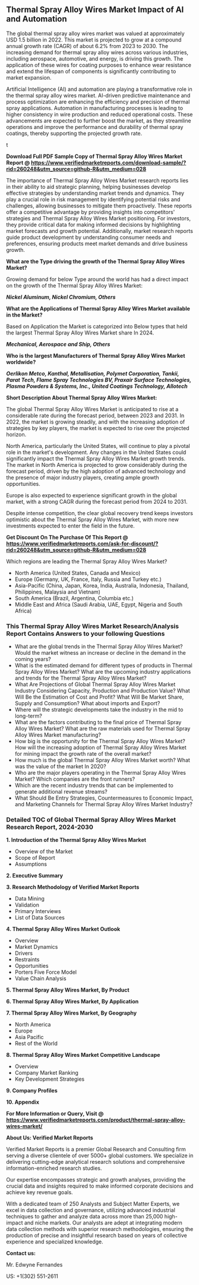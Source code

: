 <h2>Thermal Spray Alloy Wires Market Impact of AI and Automation</h2><p>The global thermal spray alloy wires market was valued at approximately USD 1.5 billion in 2022. This market is projected to grow at a compound annual growth rate (CAGR) of about 6.2% from 2023 to 2030. The increasing demand for thermal spray alloy wires across various industries, including aerospace, automotive, and energy, is driving this growth. The application of these wires for coating purposes to enhance wear resistance and extend the lifespan of components is significantly contributing to market expansion.</p><p>Artificial Intelligence (AI) and automation are playing a transformative role in the thermal spray alloy wires market. AI-driven predictive maintenance and process optimization are enhancing the efficiency and precision of thermal spray applications. Automation in manufacturing processes is leading to higher consistency in wire production and reduced operational costs. These advancements are expected to further boost the market, as they streamline operations and improve the performance and durability of thermal spray coatings, thereby supporting the projected growth rate.</p>t</p><p id="" class=""><strong>Download Full PDF Sample Copy of Thermal Spray Alloy Wires Market Report @ <a href="https://www.verifiedmarketreports.com/download-sample/?rid=260248&utm_source=github-R&utm_medium=028" target="_blank">https://www.verifiedmarketreports.com/download-sample/?rid=260248&utm_source=github-R&utm_medium=028</a></strong></p><p>The importance of&nbsp;Thermal Spray Alloy Wires Market research reports lies in their ability to aid strategic planning, helping businesses develop effective strategies by understanding market trends and dynamics. They play a crucial role in risk management by identifying potential risks and challenges, allowing businesses to mitigate them proactively. These reports offer a competitive advantage by providing insights into competitors' strategies and Thermal Spray Alloy Wires Market positioning. For investors, they provide critical data for making informed decisions by highlighting market forecasts and growth potential. Additionally, market research reports guide product development by understanding consumer needs and preferences, ensuring products meet market demands and drive business growth.</p><p><strong>What are the&nbsp;Type driving the growth of the Thermal Spray Alloy Wires Market?</strong></p><p id="" class="">Growing demand for below Type around the world has had a direct impact on the growth of the Thermal Spray Alloy Wires Market:</p><em><strong>Nickel Aluminum, Nickel Chromium, Others</strong></em></p><strong>What are the&nbsp;Applications&nbsp;of Thermal Spray Alloy Wires Market available in the Market?</strong></p><p id="" class="">Based on Application the Market is categorized into Below types that held the largest Thermal Spray Alloy Wires Market share In 2024.</p><em><strong>Mechanical, Aerospace and Ship, Others</strong></em></p><strong>Who is the largest Manufacturers of Thermal Spray Alloy Wires Market worldwide?</strong></p><p><em><strong>Oerlikon Metco, Kanthal, Metallisation, Polymet Corporation, Tankii, Parat Tech, Flame Spray Technologies BV, Praxair Surface Technologies, Plasma Powders & Systems, Inc., United Coatings Technology, Allotech</strong></em></p><p id="" class=""><strong>Short Description About Thermal Spray Alloy Wires Market:</strong></p><p>The global Thermal Spray Alloy Wires Market is anticipated to rise at a considerable rate during the forecast period, between 2023 and 2031. In 2022, the market is growing steadily, and with the increasing adoption of strategies by key players, the market is expected to rise over the projected horizon.</p><p>North America, particularly the United States, will continue to play a pivotal role in the market's development. Any changes in the United States could significantly impact the Thermal Spray Alloy Wires Market growth trends. The market in North America is projected to grow considerably during the forecast period, driven by the high adoption of advanced technology and the presence of major industry players, creating ample growth opportunities.</p><p>Europe is also expected to experience significant growth in the global market, with a strong CAGR during the forecast period from 2024 to 2031.</p><p>Despite intense competition, the clear global recovery trend keeps investors optimistic about the Thermal Spray Alloy Wires Market, with more new investments expected to enter the field in the future.</p><p id="" class=""><strong>Get Discount On The Purchase Of This Report @ <a href="https://www.verifiedmarketreports.com/ask-for-discount/?rid=260248&utm_source=github-R&utm_medium=028" target="_blank">https://www.verifiedmarketreports.com/ask-for-discount/?rid=260248&utm_source=github-R&utm_medium=028</a></strong></p>Which regions are leading the Thermal Spray Alloy Wires Market?</p><ul><li>North America (United States, Canada and Mexico)</li><li>Europe (Germany, UK, France, Italy, Russia and Turkey etc.)</li><li>Asia-Pacific (China, Japan, Korea, India, Australia, Indonesia, Thailand, Philippines, Malaysia and Vietnam)</li><li>South America (Brazil, Argentina, Columbia etc.)</li><li>Middle East and Africa (Saudi Arabia, UAE, Egypt, Nigeria and South Africa)</li></ul><h3 id="" class="">This Thermal Spray Alloy Wires Market Research/Analysis Report Contains Answers to your following Questions</h3><ul><li>What are the global trends in the Thermal Spray Alloy Wires Market? Would the market witness an increase or decline in the demand in the coming years?</li><li>What is the estimated demand for different types of products in Thermal Spray Alloy Wires Market? What are the upcoming industry applications and trends for the Thermal Spray Alloy Wires Market?</li><li>What Are Projections of Global Thermal Spray Alloy Wires Market Industry Considering Capacity, Production and Production Value? What Will Be the Estimation of Cost and Profit? What Will Be Market Share, Supply and Consumption? What about imports and Export?</li><li>Where will the strategic developments take the industry in the mid to long-term?</li><li>What are the factors contributing to the final price of Thermal Spray Alloy Wires Market? What are the raw materials used for Thermal Spray Alloy Wires Market manufacturing?</li><li>How big is the opportunity for the Thermal Spray Alloy Wires Market? How will the increasing adoption of Thermal Spray Alloy Wires Market for mining impact the growth rate of the overall market?</li><li>How much is the global Thermal Spray Alloy Wires Market worth? What was the value of the market In 2020?</li><li>Who are the major players operating in the Thermal Spray Alloy Wires Market? Which companies are the front runners?</li><li>Which are the recent industry trends that can be implemented to generate additional revenue streams?</li><li>What Should Be Entry Strategies, Countermeasures to Economic Impact, and Marketing Channels for Thermal Spray Alloy Wires Market Industry?</li></ul><h3 id="" class="">Detailed TOC of Global Thermal Spray Alloy Wires Market Research Report, 2024-2030</h3><p id="" class=""><strong>1. Introduction of the Thermal Spray Alloy Wires Market</strong></p><ul><li>Overview of the Market</li><li>Scope of Report</li><li>Assumptions</li></ul><p id="" class=""><strong>2. Executive Summary</strong></p><p id="" class=""><strong>3. Research Methodology of Verified Market Reports</strong></p><ul><li>Data Mining</li><li>Validation</li><li>Primary Interviews</li><li>List of Data Sources</li></ul><p id="" class=""><strong>4. Thermal Spray Alloy Wires Market Outlook</strong></p><ul><li>Overview</li><li>Market Dynamics</li><li>Drivers</li><li>Restraints</li><li>Opportunities</li><li>Porters Five Force Model</li><li>Value Chain Analysis</li></ul><p id="" class=""><strong>5. Thermal Spray Alloy Wires Market, By Product</strong></p><p id="" class=""><strong>6. Thermal Spray Alloy Wires Market, By Application</strong></p><p id="" class=""><strong>7. Thermal Spray Alloy Wires Market, By Geography</strong></p><ul><li>North America</li><li>Europe</li><li>Asia Pacific</li><li>Rest of the World</li></ul><p id="" class=""><strong>8. Thermal Spray Alloy Wires Market Competitive Landscape</strong></p><ul><li>Overview</li><li>Company Market Ranking</li><li>Key Development Strategies</li></ul><p id="" class=""><strong>9. Company Profiles</strong></p><p id="" class=""><strong>10. Appendix</strong></p><p id="" class=""><strong>For More Information or Query, Visit @ <a href="https://www.verifiedmarketreports.com/product/thermal-spray-alloy-wires-market/" target="_blank">https://www.verifiedmarketreports.com/product/thermal-spray-alloy-wires-market/</a></strong></p><p id="" class=""><strong>About Us: Verified Market Reports</strong></p><p id="" class="">Verified Market Reports is a premier Global Research and Consulting firm serving a diverse clientele of over 5000+ global customers. We specialize in delivering cutting-edge analytical research solutions and comprehensive information-enriched research studies.</p><p id="" class="">Our expertise encompasses strategic and growth analyses, providing the crucial data and insights required to make informed corporate decisions and achieve key revenue goals.</p><p id="" class="">With a dedicated team of 250 Analysts and Subject Matter Experts, we excel in data collection and governance, utilizing advanced industrial techniques to gather and analyze data across more than 25,000 high-impact and niche markets. Our analysts are adept at integrating modern data collection methods with superior research methodologies, ensuring the production of precise and insightful research based on years of collective experience and specialized knowledge.</p><p id="" class=""><strong>Contact us:</strong></p><p id="" class="">Mr. Edwyne Fernandes</p><p id="" class="">US: +1(302) 551-2611</p>